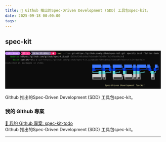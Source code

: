 ```yaml
---
title: 🔗 Github 推出的Spec-Driven Development (SDD) 工具包spec-kit。
date: 2025-09-18 00:00:00
tags:
---
```


## spec-kit
![Spec-Driven_Development_Toolkit](../images/Spec-Driven_Development_Toolkit.jpg)

Github 推出的Spec-Driven Development (SDD) 工具包spec-kit。

<!-- more -->

### 我的 Github 專案

[🔗 我的 Github 專案: spec-kit-todo](https://github.com/chiisen/spec-kit-todo)  
Github 推出的Spec-Driven Development (SDD) 工具包spec-kit。

---
